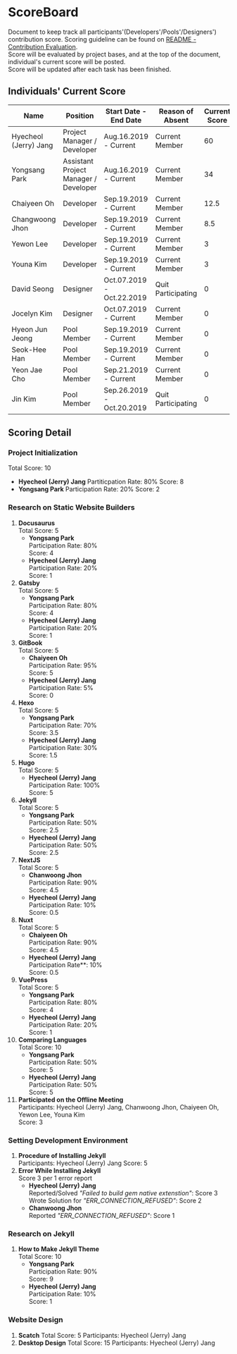# ScoreBoard
Document to keep track all participants'(Developers'/Pools'/Designers') contribution score.
Scoring guideline can be found on [README - Contribution Evaluation](https://github.com/hyecheol123/KSEAWebDocuments/blob/master/README.md#contribution-evaluation).  
Score will be evaluated by project bases, and at the top of the document, individual's current score will be posted.  
Score will be updated after each task has been finished.

## Individuals' Current Score
| Name                  | Position                              | Start Date - End Date     | Reason of Absent   | Current Score | Rank | Contribution Badge |
|-----------------------|---------------------------------------|---------------------------|--------------------|---------------|------|--------------------|
| Hyecheol (Jerry) Jang | Project Manager / Developer           | Aug.16.2019 - Current     | Current Member     | 60            | 1    |                    |
| Yongsang Park         | Assistant Project Manager / Developer | Aug.16.2019 - Current     | Current Member     | 34            | 2    |                    |
| Chaiyeen Oh           | Developer                             | Sep.19.2019 - Current     | Current Member     | 12.5          | 3    |                    |
| Changwoong Jhon       | Developer                             | Sep.19.2019 - Current     | Current Member     | 8.5           | 4    |                    |
| Yewon Lee             | Developer                             | Sep.19.2019 - Current     | Current Member     | 3             | 5.5  |                    |
| Youna Kim             | Developer                             | Sep.19.2019 - Current     | Current Member     | 3             | 5.5  |                    |
| David Seong           | Designer                              | Oct.07.2019 - Oct.22.2019 | Quit Participating | 0             | 9.5  |                    |
| Jocelyn Kim           | Designer                              | Oct.07.2019 - Current     | Current Member     | 0             | 9.5  |                    |
| Hyeon Jun Jeong       | Pool Member                           | Sep.19.2019 - Current     | Current Member     | 0             | 9.5  |                    |
| Seok-Hee Han          | Pool Member                           | Sep.19.2019 - Current     | Current Member     | 0             | 9.5  |                    |
| Yeon Jae Cho          | Pool Member                           | Sep.21.2019 - Current     | Current Member     | 0             | 9.5  |                    |
| Jin Kim               | Pool Member                           | Sep.26.2019 - Oct.20.2019 | Quit Participating | 0             | 9.5  |                    |


## Scoring Detail
### Project Initialization
Total Score: 10
- **Hyecheol (Jerry) Jang**
  Partiticpation Rate: 80%
  Score: 8
- **Yongsang Park**
  Participation Rate: 20%
  Score: 2

### Research on Static Website Builders
1. **Docusaurus**  
   Total Score: 5
   - **Yongsang Park**  
     Participation Rate: 80%  
     Score: 4
   - **Hyecheol (Jerry) Jang**  
     Participation Rate: 20%  
     Score: 1
2. **Gatsby**  
   Total Score: 5
   - **Yongsang Park**  
     Participation Rate: 80%  
     Score: 4
   - **Hyecheol (Jerry) Jang**  
     Participation Rate: 20%  
     Score: 1
3. **GitBook**  
   Total Score: 5
   - **Chaiyeen Oh**  
     Participation Rate: 95%  
     Score: 5
   - **Hyecheol (Jerry) Jang**  
     Participation Rate: 5%  
     Score: 0
4. **Hexo**  
   Total Score: 5
   - **Yongsang Park**  
     Participation Rate: 70%  
     Score: 3.5
   - **Hyecheol (Jerry) Jang**  
     Participation Rate: 30%  
     Score: 1.5
5. **Hugo**  
   Total Score: 5
   - **Hyecheol (Jerry) Jang**  
     Participation Rate: 100%  
     Score: 5
6. **Jekyll**  
   Total Score: 5
   - **Yongsang Park**  
     Participation Rate: 50%  
     Score: 2.5
   - **Hyecheol (Jerry) Jang**  
     Participation Rate: 50%  
     Score: 2.5
7. **NextJS**  
   Total Score: 5
   - **Chanwoong Jhon**  
     Participation Rate: 90%  
     Score: 4.5
   - **Hyecheol (Jerry) Jang**  
     Participation Rate: 10%  
     Score: 0.5
8. **Nuxt**  
   Total Score: 5
   - **Chaiyeen Oh**  
     Participation Rate: 90%  
     Score: 4.5
   - **Hyecheol (Jerry) Jang**  
     Participation Rate**: 10%  
     Score: 0.5
9. **VuePress**  
   Total Score: 5
   - **Yongsang Park**  
     Participation Rate: 80%  
     Score: 4
   - **Hyecheol (Jerry) Jang**  
     Participation Rate: 20%  
    Score: 1
10. **Comparing Languages**  
    Total Score: 10
    - **Yongsang Park**  
      Participation Rate: 50%  
      Score: 5
    - **Hyecheol (Jerry) Jang**  
      Participation Rate: 50%  
      Score: 5
11. **Participated on the Offline Meeting**  
    Participants: Hyecheol (Jerry) Jang, Chanwoong Jhon, Chaiyeen Oh, Yewon Lee, Youna Kim  
    Score: 3

### Setting Development Environment
1. **Procedure of Installing Jekyll**  
   Participants: Hyecheol (Jerry) Jang
   Score: 5
2. **Error While Installing Jekyll**  
   Score 3 per 1 error report
   - **Hyecheol (Jerry) Jang**  
     Reported/Solved *"Failed to build gem native extenstion"*: Score 3  
     Wrote Solution for *"ERR_CONNECTION_REFUSED"*: Score 2  
   - **Chanwoong Jhon**  
     Reported *"ERR_CONNECTION_REFUSED"*: Score 1


### Research on Jekyll
1. **How to Make Jekyll Theme**  
   Total Score: 10
   - **Yongsang Park**  
     Participation Rate: 90%  
     Score: 9
   - **Hyecheol (Jerry) Jang**  
     Participation Rate: 10%  
     Score: 1

### Website Design
1. **Scatch**
   Total Score: 5
   Participants: Hyecheol (Jerry) Jang
2. **Desktop Design**
   Total Score: 15
   Participants: Hyecheol (Jerry) Jang
